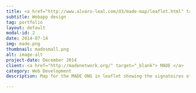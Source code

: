 ```yaml
---
title: <a href="http://www.alvaro-leal.com/d3/made-map/leaflet.html" target="_blank"> Made map </a>
subtitle: Webapp design
tag: portfolio
layout: default
modal-id: 2
date: 2014-07-14
img: made.png
thumbnail: madesmall.png
alt: image-alt
project-date: December 2014
client: <a href="http://madenetwork.org/" target="_blank"> MADE </a>
category: Web Development
description: Map for the MADE ONG in leaflet showing the signatoires of the Stockolm agenda.

---
```

